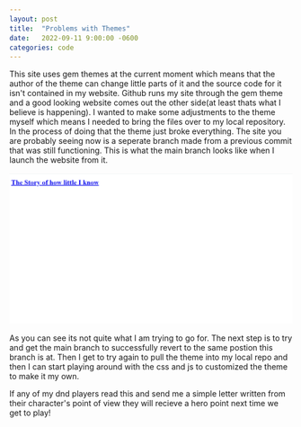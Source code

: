```yaml
---
layout: post
title:  "Problems with Themes"
date:   2022-09-11 9:00:00 -0600
categories: code
---
```


This site uses gem themes at the current moment which means that the author of the theme can change little parts of it and the source code for it isn't contained in my website. Github runs my site through the gem theme and a good looking website comes out the other side(at least thats what I believe is happening). I wanted to make some adjustments to the theme myself which means I needed to bring the files over to my local repository. In the process of doing that the theme just broke everything. The site you are probably seeing now is a seperate branch made from a previous commit that was still functioning. This is what the main branch looks like when I launch the website from it.

![Broken Homepage](/assests/Broken%20homepage.png "Broken Homepage")

As you can see its not quite what I am trying to go for. The next step is to try and get the main branch to successfully revert to the same postion this branch is at. Then I get to try again to pull the theme into my local repo and then I can start playing around with the css and js to customized the theme to make it my own.

If any of my dnd players read this and send me a simple letter written from their character's point of view they will recieve a hero point next time we get to play!
